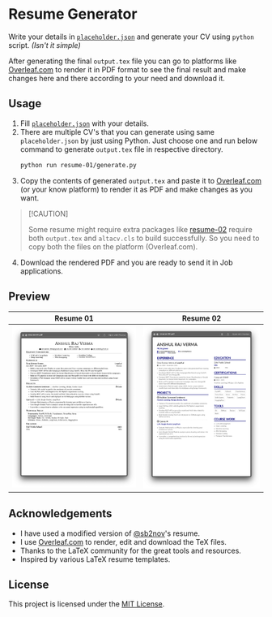 # Resume Generator

Write your details in [`placeholder.json`](placeholder.json) and generate your CV using `python` script. _(Isn't it
simple)_

After generating the final `output.tex` file you can go to platforms like [Overleaf.com](https://overleaf.com) to render
it in PDF format to see the final result and make changes here and there according to your need and download it.

## Usage

1. Fill [`placeholder.json`](placeholder.json) with your details.
2. There are multiple CV's that you can generate using same `placeholder.json` by just using Python. Just choose one and
   run below command to generate `output.tex` file in respective directory.
   ```bash
   python run resume-01/generate.py
   ```
3. Copy the contents of generated `output.tex` and paste it to [Overleaf.com](https://overleaf.com) (or your know
   platform) to render it as PDF and make changes as you want.

> \[!CAUTION\]
>
> Some resume might require extra packages like [resume-02](resume-02/) require both `output.tex` and `altacv.cls` to
> build successfully. So you need to copy both the files on the platform (Overleaf.com).

4. Download the rendered PDF and you are ready to send it in Job applications.

## Preview

|               Resume 01                |               Resume 02                |
| :------------------------------------: | :------------------------------------: |
| ![resume-01.png](images/resume-01.png) | ![resume-01.png](images/resume-02.png) |

## Acknowledgements

- I have used a modified version of [@sb2nov](https://github.com/sb2nov/resume)'s resume.
- I use [Overleaf.com](https://overleaf.com) to render, edit and download the TeX files.
- Thanks to the LaTeX community for the great tools and resources.
- Inspired by various LaTeX resume templates.

## License

This project is licensed under the [MIT License](LICENSE).
